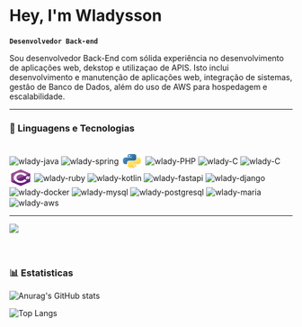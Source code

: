 # Hey, I'm Wladysson

**`Desenvolvedor Back-end`**

Sou desenvolvedor Back-End com sólida experiência no desenvolvimento de aplicações web, dekstop e utilizaçao de APIS. Isto inclui  desenvolvimento e manutenção de aplicações web, integração de sistemas, gestão de Banco de Dados, além do uso de AWS para hospedagem e escalabilidade.

---
### 🤖 Linguagens e Tecnologias
<div style="display: inline_block"><br>
  <img align="center" alt="wlady-java" height="50" width="40" src="https://cdn.jsdelivr.net/gh/devicons/devicon@latest/icons/java/java-original-wordmark.svg">
  <img align="center" alt="wlady-spring" height="30" width="30" src="https://cdn.jsdelivr.net/gh/devicons/devicon@latest/icons/spring/spring-original.svg">
  <img align="center" alt="wlady-python" height="30" width="40" src="https://raw.githubusercontent.com/devicons/devicon/master/icons/python/python-original.svg">
  <img align="center" alt="wlady-PHP" height="30" width="40" src="https://cdn.jsdelivr.net/gh/devicons/devicon@latest/icons/php/php-original.svg">
  <img align="center" alt="wlady-C" height="30" width="40" src="https://cdn.jsdelivr.net/gh/devicons/devicon@latest/icons/c/c-original.svg">
  <img align="center" alt="wlady-C" height="30" width="40" src="https://cdn.jsdelivr.net/gh/devicons/devicon@latest/icons/cplusplus/cplusplus-original.svg">
  <img align="center" alt="wlady-Csharp" height="30" width="40" src="https://raw.githubusercontent.com/devicons/devicon/master/icons/csharp/csharp-original.svg">
  <img align="center" alt="wlady-ruby" height="30" width="40" src="https://cdn.jsdelivr.net/gh/devicons/devicon@latest/icons/ruby/ruby-original-wordmark.svg">
  <img align="center" alt="wlady-kotlin" height="30" width="40" src="https://cdn.jsdelivr.net/gh/devicons/devicon@latest/icons/kotlin/kotlin-original.svg">
  <img align="center" alt="wlady-fastapi" height="30" width="40" src="https://cdn.jsdelivr.net/gh/devicons/devicon@latest/icons/fastapi/fastapi-original.svg">
  <img align="center" alt="wlady-django" height="30" width="40" src="https://cdn.jsdelivr.net/gh/devicons/devicon@latest/icons/django/django-plain.svg">
   <img align="center" alt="wlady-docker" height="" width="40" src="https://cdn.jsdelivr.net/gh/devicons/devicon@latest/icons/docker/docker-original.svg">
  <img align="center" alt="wlady-mysql" height="" width="50" src="https://cdn.jsdelivr.net/gh/devicons/devicon@latest/icons/mysql/mysql-original-wordmark.svg">
  <img align="center" alt="wlady-postgresql" height="" width="40" src="https://cdn.jsdelivr.net/gh/devicons/devicon@latest/icons/postgresql/postgresql-original-wordmark.svg">
  <img align="center" alt="wlady-maria" height="" width="40" src="https://cdn.jsdelivr.net/gh/devicons/devicon@latest/icons/mariadb/mariadb-original-wordmark.svg">
  <img align="center" alt="wlady-aws" height="" width="40" src="https://cdn.jsdelivr.net/gh/devicons/devicon@latest/icons/amazonwebservices/amazonwebservices-original-wordmark.svg">
</div>

---
<div>
  <a href="https://www.linkedin.com/in/wladyson-ara%C3%BAjo-a47348272/" target="_blank"><img src="https://img.shields.io/badge/-LinkedIn-%230077B5?style=for-the-badge&logo=linkedin&logoColor=white" target="_blank"></a> 
</div>

</br>
</br>

### 📊 Estatisticas

![Anurag's GitHub stats](https://github-readme-stats.vercel.app/api?username=wladysson&show_icons=true&theme=dark)


![Top Langs](https://github-readme-stats.vercel.app/api/top-langs/?username=wladysson&layout=compact&theme=dark)
